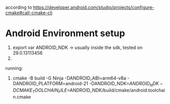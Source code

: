according to
https://developer.android.com/studio/projects/configure-cmake#call-cmake-cli

# Android Environment setup
  1. export var ANDROID_NDK -> usually inside the sdk, tested on 29.0.13113456
  2. 

running:
  1. cmake -B build -G Ninja -DANDROID_ABI=arm64-v8a -DANDROID_PLATFORM=android-21 -DANDROID_NDK=$ANDROID_NDK -DCMAKE_TOOLCHAIN_FILE=$ANDROID_NDK/build/cmake/android.toolchain.cmake